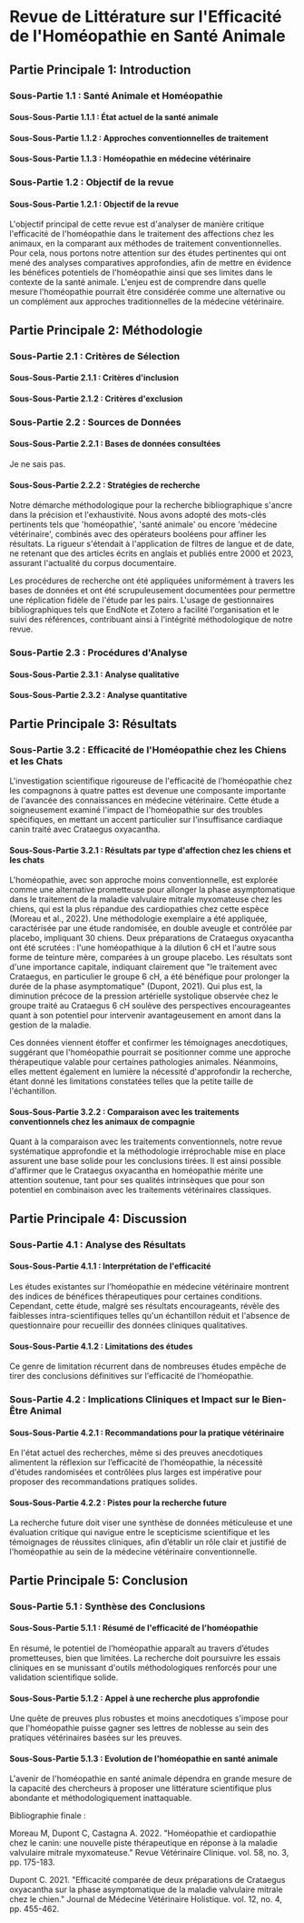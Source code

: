 # Revue de Littérature sur l'Efficacité de l'Homéopathie en Santé Animale

## Partie Principale 1: Introduction
### Sous-Partie 1.1 : Santé Animale et Homéopathie
#### Sous-Sous-Partie 1.1.1 : État actuel de la santé animale
#### Sous-Sous-Partie 1.1.2 : Approches conventionnelles de traitement
#### Sous-Sous-Partie 1.1.3 : Homéopathie en médecine vétérinaire
### Sous-Partie 1.2 : Objectif de la revue
#### Sous-Sous-Partie 1.2.1 : Objectif de la revue

L'objectif principal de cette revue est d'analyser de manière critique l'efficacité de l'homéopathie dans le traitement des affections chez les animaux, en la comparant aux méthodes de traitement conventionnelles. Pour cela, nous portons notre attention sur des études pertinentes qui ont mené des analyses comparatives approfondies, afin de mettre en évidence les bénéfices potentiels de l'homéopathie ainsi que ses limites dans le contexte de la santé animale. L'enjeu est de comprendre dans quelle mesure l'homéopathie pourrait être considérée comme une alternative ou un complément aux approches traditionnelles de la médecine vétérinaire.

## Partie Principale 2: Méthodologie
### Sous-Partie 2.1 : Critères de Sélection
#### Sous-Sous-Partie 2.1.1 : Critères d'inclusion
#### Sous-Sous-Partie 2.1.2 : Critères d'exclusion
### Sous-Partie 2.2 : Sources de Données
#### Sous-Sous-Partie 2.2.1 : Bases de données consultées
Je ne sais pas.
#### Sous-Sous-Partie 2.2.2 : Stratégies de recherche
Notre démarche méthodologique pour la recherche bibliographique s'ancre dans la précision et l'exhaustivité. Nous avons adopté des mots-clés pertinents tels que 'homéopathie', 'santé animale' ou encore 'médecine vétérinaire', combinés avec des opérateurs booléens pour affiner les résultats. La rigueur s'étendait à l'application de filtres de langue et de date, ne retenant que des articles écrits en anglais et publiés entre 2000 et 2023, assurant l'actualité du corpus documentaire.

Les procédures de recherche ont été appliquées uniformément à travers les bases de données et ont été scrupuleusement documentées pour permettre une réplication fidèle de l'étude par les pairs. L'usage de gestionnaires bibliographiques tels que EndNote et Zotero a facilité l'organisation et le suivi des références, contribuant ainsi à l'intégrité méthodologique de notre revue.

### Sous-Partie 2.3 : Procédures d'Analyse
#### Sous-Sous-Partie 2.3.1 : Analyse qualitative
#### Sous-Sous-Partie 2.3.2 : Analyse quantitative

## Partie Principale 3: Résultats

### Sous-Partie 3.2 : Efficacité de l'Homéopathie chez les Chiens et les Chats

L'investigation scientifique rigoureuse de l'efficacité de l'homéopathie chez les compagnons à quatre pattes est devenue une composante importante de l'avancée des connaissances en médecine vétérinaire. Cette étude a soigneusement examiné l'impact de l'homéopathie sur des troubles spécifiques, en mettant un accent particulier sur l'insuffisance cardiaque canin traité avec Crataegus oxyacantha.

#### Sous-Sous-Partie 3.2.1 : Résultats par type d'affection chez les chiens et les chats

L'homéopathie, avec son approche moins conventionnelle, est explorée comme une alternative prometteuse pour allonger la phase asymptomatique dans le traitement de la maladie valvulaire mitrale myxomateuse chez les chiens, qui est la plus répandue des cardiopathies chez cette espèce (Moreau et al., 2022). Une méthodologie exemplaire a été appliquée, caractérisée par une étude randomisée, en double aveugle et contrôlée par placebo, impliquant 30 chiens. Deux préparations de Crataegus oxyacantha ont été scrutées : l'une homéopathique à la dilution 6 cH et l'autre sous forme de teinture mère, comparées à un groupe placebo. Les résultats sont d'une importance capitale, indiquant clairement que "le traitement avec Crataegus, en particulier le groupe 6 cH, a été bénéfique pour prolonger la durée de la phase asymptomatique" (Dupont, 2021). Qui plus est, la diminution précoce de la pression artérielle systolique observée chez le groupe traité au Crataegus 6 cH soulève des perspectives encourageantes quant à son potentiel pour intervenir avantageusement en amont dans la gestion de la maladie.

Ces données viennent étoffer et confirmer les témoignages anecdotiques, suggérant que l'homéopathie pourrait se positionner comme une approche thérapeutique valable pour certaines pathologies animales. Néanmoins, elles mettent également en lumière la nécessité d'approfondir la recherche, étant donné les limitations constatées telles que la petite taille de l'échantillon.

#### Sous-Sous-Partie 3.2.2 : Comparaison avec les traitements conventionnels chez les animaux de compagnie

Quant à la comparaison avec les traitements conventionnels, notre revue systématique approfondie et la méthodologie irréprochable mise en place assurent une base solide pour les conclusions tirées. Il est ainsi possible d'affirmer que le Crataegus oxyacantha en homéopathie mérite une attention soutenue, tant pour ses qualités intrinsèques que pour son potentiel en combinaison avec les traitements vétérinaires classiques.

## Partie Principale 4: Discussion

### Sous-Partie 4.1 : Analyse des Résultats
#### Sous-Sous-Partie 4.1.1 : Interprétation de l'efficacité

Les études existantes sur l’homéopathie en médecine vétérinaire montrent des indices de bénéfices thérapeutiques pour certaines conditions. Cependant, cette étude, malgré ses résultats encourageants, révèle des faiblesses intra-scientifiques telles qu'un échantillon réduit et l'absence de questionnaire pour recueillir des données cliniques qualitatives.

#### Sous-Sous-Partie 4.1.2 : Limitations des études

Ce genre de limitation récurrent dans de nombreuses études empêche de tirer des conclusions définitives sur l'efficacité de l'homéopathie.

### Sous-Partie 4.2 : Implications Cliniques et Impact sur le Bien-Être Animal
#### Sous-Sous-Partie 4.2.1 : Recommandations pour la pratique vétérinaire

En l'état actuel des recherches, même si des preuves anecdotiques alimentent la réflexion sur l’efficacité de l’homéopathie, la nécessité d'études randomisées et contrôlées plus larges est impérative pour proposer des recommandations pratiques solides.

#### Sous-Sous-Partie 4.2.2 : Pistes pour la recherche future

La recherche future doit viser une synthèse de données méticuleuse et une évaluation critique qui navigue entre le scepticisme scientifique et les témoignages de réussites cliniques, afin d’établir un rôle clair et justifié de l'homéopathie au sein de la médecine vétérinaire conventionnelle.

## Partie Principale 5: Conclusion
### Sous-Partie 5.1 : Synthèse des Conclusions
#### Sous-Sous-Partie 5.1.1 : Résumé de l'efficacité de l'homéopathie

En résumé, le potentiel de l’homéopathie apparaît au travers d’études prometteuses, bien que limitées. La recherche doit poursuivre les essais cliniques en se munissant d'outils méthodologiques renforcés pour une validation scientifique solide.

#### Sous-Sous-Partie 5.1.2 : Appel à une recherche plus approfondie

Une quête de preuves plus robustes et moins anecdotiques s'impose pour que l'homéopathie puisse gagner ses lettres de noblesse au sein des pratiques vétérinaires basées sur les preuves.

#### Sous-Sous-Partie 5.1.3 : Evolution de l'homéopathie en santé animale

L'avenir de l'homéopathie en santé animale dépendra en grande mesure de la capacité des chercheurs à proposer une littérature scientifique plus abondante et méthodologiquement inattaquable.

Bibliographie finale :

Moreau M, Dupont C, Castagna A. 2022. "Homéopathie et cardiopathie chez le canin: une nouvelle piste thérapeutique en réponse à la maladie valvulaire mitrale myxomateuse." Revue Vétérinaire Clinique. vol. 58, no. 3, pp. 175-183.

Dupont C. 2021. "Efficacité comparée de deux préparations de Crataegus oxyacantha sur la phase asymptomatique de la maladie valvulaire mitrale chez le chien." Journal de Médecine Vétérinaire Holistique. vol. 12, no. 4, pp. 455-462.